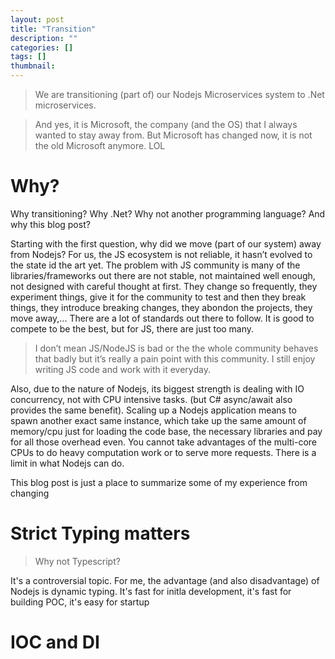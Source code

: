 ```yaml
---
layout: post
title: "Transition"
description: ""
categories: []
tags: []
thumbnail:
---
```


> We are transitioning (part of) our Nodejs Microservices system to .Net microservices.

> And yes, it is Microsoft, the company (and the OS) that I always wanted to stay away from. But
> Microsoft has changed now, it is not the old Microsoft anymore. LOL

# Why?

Why transitioning? Why .Net? Why not another programming language? And why this blog post?

Starting with the first question, why did we move (part of our system) away from Nodejs? For us, the
JS ecosystem is not reliable, it hasn’t evolved to the state id the art yet. The problem with JS
community is many of the libraries/frameworks out there are not stable, not maintained well enough,
not designed with careful thought at first. They change so frequently, they experiment things, give
it for the community to test and then they break things, they introduce breaking changes, they
abondon the projects, they move away,... There are a lot of standards out there to follow. It is
good to compete to be the best, but for JS, there are just too many.

> I don’t mean JS/NodeJS is bad or the the whole community behaves that badly but it’s really a pain
> point with this community. I still enjoy writing JS code and work with it everyday.

Also, due to the nature of Nodejs, its biggest strength is dealing with IO concurrency, not with CPU
intensive tasks. (but C# async/await also provides the same benefit). Scaling up a Nodejs
application means to spawn another exact same instance, which take up the same amount of memory/cpu
just for loading the code base, the necessary libraries and pay for all those overhead even. You
cannot take advantages of the multi-core CPUs to do heavy computation work or to serve more
requests. There is a limit in what Nodejs can do.

This blog post is just a place to summarize some of my experience from changing 

# Strict Typing matters

> Why not Typescript?

It's a controversial topic. For me, the advantage (and also disadvantage) of Nodejs is dynamic typing. It's fast for initla development, it's fast for building POC, it's easy for startup

# IOC and DI
